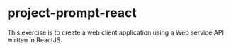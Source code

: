 # project-prompt-react
This exercise is to create a web client application using a Web service API wirtten in ReactJS.
